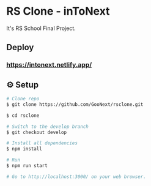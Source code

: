 # RS Clone - inToNext

It's RS School Final Project.

## Deploy

### https://intonext.netlify.app/

## :gear: Setup

```bash
# Clone repo
$ git clone https://github.com/GooNext/rsclone.git

$ cd rsclone

# Switch to the develop branch
$ git checkout develop

# Install all dependencies
$ npm install

# Run
$ npm run start

# Go to http://localhost:3000/ on your web browser.
```
